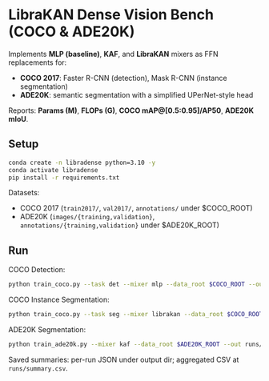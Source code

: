 # LibraKAN Dense Vision Bench (COCO & ADE20K)

Implements **MLP (baseline)**, **KAF**, and **LibraKAN** mixers as FFN replacements for:
- **COCO 2017**: Faster R-CNN (detection), Mask R-CNN (instance segmentation)
- **ADE20K**: semantic segmentation with a simplified UPerNet-style head

Reports: **Params (M)**, **FLOPs (G)**, **COCO mAP@[0.5:0.95]/AP50**, **ADE20K mIoU**.

## Setup
```bash
conda create -n libradense python=3.10 -y
conda activate libradense
pip install -r requirements.txt
```
Datasets:
- COCO 2017 (`train2017/`, `val2017/`, `annotations/` under $COCO_ROOT)
- ADE20K (`images/{training,validation}`, `annotations/{training,validation}` under $ADE20K_ROOT)

## Run
COCO Detection:
```bash
python train_coco.py --task det --mixer mlp --data_root $COCO_ROOT --out runs/coco_det_mlp
```
COCO Instance Segmentation:
```bash
python train_coco.py --task seg --mixer librakan --data_root $COCO_ROOT --out runs/coco_segm_libra
```
ADE20K Segmentation:
```bash
python train_ade20k.py --mixer kaf --data_root $ADE20K_ROOT --out runs/ade20k_kaf
```

Saved summaries: per-run JSON under output dir; aggregated CSV at `runs/summary.csv`.
